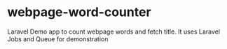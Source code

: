 # webpage-word-counter
Laravel Demo app to count webpage words and fetch title. It uses Laravel Jobs and Queue for demonstration
